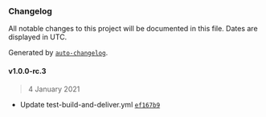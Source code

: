 ### Changelog

All notable changes to this project will be documented in this file. Dates are displayed in UTC.

Generated by [`auto-changelog`](https://github.com/CookPete/auto-changelog).

#### v1.0.0-rc.3

> 4 January 2021

- Update test-build-and-deliver.yml [`ef167b9`](https://github.com/deleonio/kopfrechentrainer/commit/ef167b9c2364a87a56e39c5529ae257c9e0580f3)
